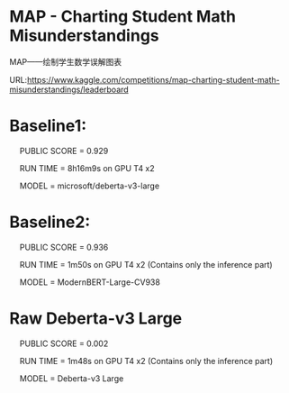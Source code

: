 # MAP - Charting Student Math Misunderstandings

MAP——绘制学生数学误解图表

URL:https://www.kaggle.com/competitions/map-charting-student-math-misunderstandings/leaderboard

# Baseline1: 
  
`  `  PUBLIC SCORE = 0.929

`  `  RUN TIME = 8h16m9s on GPU T4 x2

`  `  MODEL = microsoft/deberta-v3-large

# Baseline2: 
  
`  `  PUBLIC SCORE = 0.936

`  `  RUN TIME = 1m50s on GPU T4 x2 (Contains only the inference part)

`  `  MODEL = ModernBERT-Large-CV938

# Raw Deberta-v3 Large
  
`  `  PUBLIC SCORE = 0.002

`  `  RUN TIME = 1m48s on GPU T4 x2 (Contains only the inference part)

`  `  MODEL = Deberta-v3 Large
